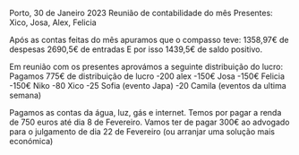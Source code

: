 Porto, 30 de Janeiro 2023
Reunião de contabilidade do mês
Presentes: Xico, Josa, Alex, Felicia

Após as contas feitas do mês apuramos que o compasso teve:
1358,97€ de despesas
2690,5€ de entradas
E por isso 1439,5€ de saldo positivo.

Em reunião com os presentes aprovámos a seguinte distribuição do lucro: 
Pagamos 775€ de distribuição de lucro 
-200 alex 
-150€ Josa
-150€ Felicia
-150€ Niko
-80 Xico 
-25 Sofia (evento Japa)
-20 Camila (eventos da ultima semana)

Pagamos as contas da água, luz, gás e internet.
Temos por pagar a renda de 750 euros até dia 8 de Fevereiro.
Vamos ter de pagar 300€ ao advogado para o julgamento de dia 22 de Fevereiro 
(ou arranjar uma solução mais económica) 

